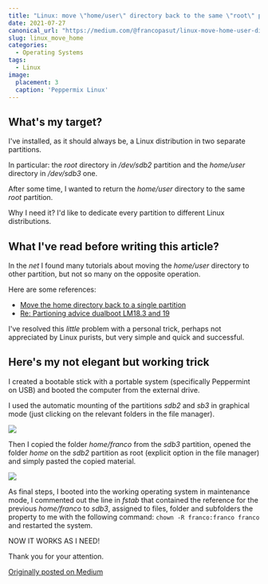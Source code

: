 ```yaml
---
title: "Linux: move \"home/user\" directory back to the same \"root\" partition"
date: 2021-07-27
canonical_url: "https://medium.com/@francopasut/linux-move-home-user-directory-back-to-the-same-root-partition-181c23eee15d"
slug: linux_move_home
categories:
  - Operating Systems
tags:
  - Linux
image:
  placement: 3
  caption: 'Peppermix Linux'
---
```




## What's my target?

I've installed, as it should always be, a Linux distribution in two separate partitions.

In particular: the *root* directory in */dev/sdb2* partition and the *home/user* directory in */dev/sdb3* one.

After some time, I wanted to return the *home/user* directory to the same *root* partition.

Why I need it? I'd like to dedicate every partition to different Linux distributions.

## What I've read before writing this article?

In the *net* I found many tutorials about moving the *home/user* directory to other partition, but not so many on the opposite operation.

Here are some references:

-   [Move the home directory back to a single partition](https://askubuntu.com/questions/122464/move-the-home-directory-back-to-single-partition#122466)
-   [Re: Partioning advice dualboot LM18.3 and 19](https://forums.linuxmint.com/viewtopic.php?p=1539963&sid=70b6125fb0326c3bd1d9b9f6b1f1ad02#p1539963)

I've resolved this *little* problem with a personal trick, perhaps not appreciated by Linux purists, but very simple and quick and successful.

## Here's my not elegant but working trick

I created a bootable stick with a portable system (specifically Peppermint on USB) and booted the computer from the external drive.


I used the automatic mounting of the partitions *sdb2* and *sb3* in graphical mode (just clicking on the relevant folders in the file manager).

![](automatic_mounting_partition.png)

Then I copied the folder *home/franco* from the *sdb3* partition, opened the folder *home* on the *sdb2* partition as root (explicit option in the
file manager) and simply pasted the copied material.

![](copy_paste_folder.png)

As final steps, I booted into the working operating system in maintenance mode, I commented out the line in *fstab* that contained the reference for the previous *home/franco* to *sdb3*, assigned to files, folder and subfolders the property to me with the following command: `chown -R franco:franco franco` and restarted the system.

NOW IT WORKS AS I NEED!

Thank you for your attention.

[Originally posted on Medium](https://medium.com/@francopasut/linux-move-home-user-directory-back-to-the-same-root-partition-181c23eee15d)
